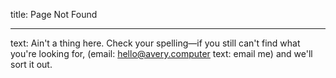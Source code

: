 title: Page Not Found

----

text: Ain't a thing here. Check your spelling—if you still can't find what you're looking for, (email: hello@avery.computer text: email me) and we'll sort it out.
